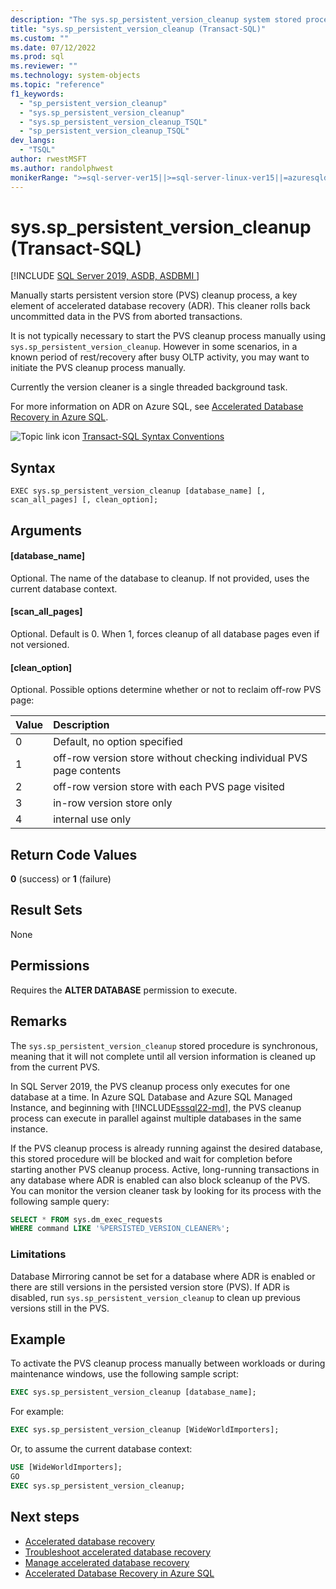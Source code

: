 ```yaml
---
description: "The sys.sp_persistent_version_cleanup system stored procedure manually starts persistent version store (PVS) cleanup process, a key element of accelerated database recovery (ADR)."
title: "sys.sp_persistent_version_cleanup (Transact-SQL)"
ms.custom: ""
ms.date: 07/12/2022
ms.prod: sql
ms.reviewer: ""
ms.technology: system-objects
ms.topic: "reference"
f1_keywords: 
  - "sp_persistent_version_cleanup"
  - "sys.sp_persistent_version_cleanup"
  - "sys.sp_persistent_version_cleanup_TSQL"
  - "sp_persistent_version_cleanup_TSQL"
dev_langs: 
  - "TSQL"
author: rwestMSFT
ms.author: randolphwest
monikerRange: ">=sql-server-ver15||>=sql-server-linux-ver15||=azuresqldb-mi-current||=azuresqldb-current"
---
```


# sys.sp_persistent_version_cleanup (Transact-SQL)
[!INCLUDE [SQL Server 2019, ASDB, ASDBMI ](../../includes/applies-to-version/sqlserver2019-asdb-asdbmi.md)]

Manually starts persistent version store (PVS) cleanup process, a key element of accelerated database recovery (ADR). This cleaner rolls back uncommitted data in the PVS from aborted transactions. 

It is not typically necessary to start the PVS cleanup process manually using `sys.sp_persistent_version_cleanup`. However in some scenarios, in a known period of rest/recovery after busy OLTP activity, you may want to initiate the PVS cleanup process manually.

Currently the version cleaner is a single threaded background task.

For more information on ADR on Azure SQL, see [Accelerated Database Recovery in Azure SQL](/azure/azure-sql/accelerated-database-recovery).

![Topic link icon](../../database-engine/configure-windows/media/topic-link.gif "Topic link icon") [Transact-SQL Syntax Conventions](../../t-sql/language-elements/transact-sql-syntax-conventions-transact-sql.md) 

## Syntax  
  
```syntaxsql
EXEC sys.sp_persistent_version_cleanup [database_name] [, scan_all_pages] [, clean_option];
```

## Arguments

#### [database_name]

Optional. The name of the database to cleanup. If not provided, uses the current database context. 

#### [scan_all_pages]

Optional. Default is 0. When 1, forces cleanup of all database pages even if not versioned. 

#### [clean_option]

Optional. Possible options determine whether or not to reclaim off-row PVS page:

| Value | Description |
|:--|:--|
|0 | Default, no option specified |
|1 | off-row version store without checking individual PVS page contents |
|2 | off-row version store with each PVS page visited |
|3 | in-row version store only |
|4 | internal use only |
  
## Return Code Values  
 **0** (success) or **1** (failure)  
  
## Result Sets  
 None  

## Permissions

Requires the **ALTER DATABASE** permission to execute.

## Remarks

The `sys.sp_persistent_version_cleanup` stored procedure is synchronous, meaning that it will not complete until all version information is cleaned up from the current PVS. 

In SQL Server 2019, the PVS cleanup process only executes for one database at a time. In Azure SQL Database and Azure SQL Managed Instance, and beginning with [!INCLUDE[sssql22-md](../../includes/sssql22-md.md)], the PVS cleanup process can execute in parallel against multiple databases in the same instance.

If the PVS cleanup process is already running against the desired database, this stored procedure will be blocked and wait for completion before starting another PVS cleanup process. Active, long-running transactions in any database where ADR is enabled can also block scleanup of the PVS. You can monitor the version cleaner task by looking for its process with the following sample query: 

```sql
SELECT * FROM sys.dm_exec_requests
WHERE command LIKE '%PERSISTED_VERSION_CLEANER%';
```



### Limitations

Database Mirroring cannot be set for a database where ADR is enabled or there are still versions in the persisted version store (PVS). If ADR is disabled, run `sys.sp_persistent_version_cleanup` to clean up previous versions still in the PVS.

## Example

To activate the PVS cleanup process manually between workloads or during maintenance windows, use the following sample script:

```sql
EXEC sys.sp_persistent_version_cleanup [database_name]; 
```

For example:

```sql
EXEC sys.sp_persistent_version_cleanup [WideWorldImporters];
```

Or, to assume the current database context:

```sql
USE [WideWorldImporters];
GO
EXEC sys.sp_persistent_version_cleanup;
```

## Next steps

- [Accelerated database recovery](../accelerated-database-recovery-concepts.md)
- [Troubleshoot accelerated database recovery](../accelerated-database-recovery-troubleshoot.md)
- [Manage accelerated database recovery](../accelerated-database-recovery-management.md)
- [Accelerated Database Recovery in Azure SQL](/azure/azure-sql/accelerated-database-recovery)